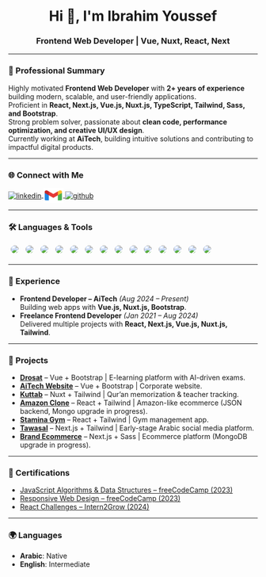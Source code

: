 <h1 align="center">Hi 👋, I'm Ibrahim Youssef</h1>
<h3 align="center">Frontend Web Developer | Vue, Nuxt, React, Next</h3>

---

### 📝 Professional Summary
Highly motivated **Frontend Web Developer** with **2+ years of experience** building modern, scalable, and user-friendly applications.  
Proficient in **React, Next.js, Vue.js, Nuxt.js, TypeScript, Tailwind, Sass, and Bootstrap**.  
Strong problem solver, passionate about **clean code, performance optimization, and creative UI/UX design**.  
Currently working at **AiTech**, building intuitive solutions and contributing to impactful digital products.

---

### 🌐 Connect with Me
<p align="left">
  <a href="https://linkedin.com/in/ibrahim-youssef-2a65b1261" target="_blank">
    <img align="center" src="https://raw.githubusercontent.com/rahuldkjain/github-profile-readme-generator/master/src/images/icons/Social/linked-in-alt.svg" alt="linkedin" height="30" width="40" />
  </a>
  <a href="mailto:IbrahimYoussef.dev" target="_blank">
    <img align="center" src="https://raw.githubusercontent.com/rahuldkjain/github-profile-readme-generator/master/src/images/icons/Social/gmail.svg" alt="gmail" height="30" width="40" />
  </a>
  <a href="https://github.com/Ibrahemyoussef2020" target="_blank">
    <img align="center" src="https://raw.githubusercontent.com/rahuldkjain/github-profile-readme-generator/master/src/images/icons/Social/github.svg" alt="github" height="30" width="40" />
  </a>
</p>

---

### 🛠️ Languages & Tools
<p align="left">
  <img src="https://img.shields.io/badge/HTML5-E34F26?style=for-the-badge&logo=html5&logoColor=white" style="border:2px solid white; border-radius:12px; margin:3px;" />
  <img src="https://img.shields.io/badge/CSS3-1572B6?style=for-the-badge&logo=css3&logoColor=white" style="border:2px solid white; border-radius:12px; margin:3px;" />
  <img src="https://img.shields.io/badge/JavaScript-F7DF1E?style=for-the-badge&logo=javascript&logoColor=000000" style="border:2px solid white; border-radius:12px; margin:3px;" />
  <img src="https://img.shields.io/badge/TypeScript-3178C6?style=for-the-badge&logo=typescript&logoColor=white" style="border:2px solid white; border-radius:12px; margin:3px;" />
  <img src="https://img.shields.io/badge/React-61DAFB?style=for-the-badge&logo=react&logoColor=000000" style="border:2px solid white; border-radius:12px; margin:3px;" />
  <img src="https://img.shields.io/badge/Next.js-000000?style=for-the-badge&logo=next.js&logoColor=white" style="border:2px solid white; border-radius:12px; margin:3px;" />
  <img src="https://img.shields.io/badge/Vue.js-4FC08D?style=for-the-badge&logo=vue.js&logoColor=white" style="border:2px solid white; border-radius:12px; margin:3px;" />
  <img src="https://img.shields.io/badge/Nuxt.js-00DC82?style=for-the-badge&logo=nuxtdotjs&logoColor=white" style="border:2px solid white; border-radius:12px; margin:3px;" />
  <img src="https://img.shields.io/badge/TailwindCSS-38B2AC?style=for-the-badge&logo=tailwind-css&logoColor=white" style="border:2px solid white; border-radius:12px; margin:3px;" />
  <img src="https://img.shields.io/badge/Sass-CC6699?style=for-the-badge&logo=sass&logoColor=white" style="border:2px solid white; border-radius:12px; margin:3px;" />
  <img src="https://img.shields.io/badge/Bootstrap-7952B3?style=for-the-badge&logo=bootstrap&logoColor=white" style="border:2px solid white; border-radius:12px; margin:3px;" />
  <img src="https://img.shields.io/badge/Redux-764ABC?style=for-the-badge&logo=redux&logoColor=white" style="border:2px solid white; border-radius:12px; margin:3px;" />
  <img src="https://img.shields.io/badge/Express.js-000000?style=for-the-badge&logo=express&logoColor=white" style="border:2px solid white; border-radius:12px; margin:3px;" />
  <img src="https://img.shields.io/badge/MongoDB-4EA94B?style=for-the-badge&logo=mongodb&logoColor=white" style="border:2px solid white; border-radius:12px; margin:3px;" />
</p>

---

### 💼 Experience
- **Frontend Developer – AiTech** *(Aug 2024 – Present)*  
  Building web apps with **Vue.js, Nuxt.js, Bootstrap**.  
- **Freelance Frontend Developer** *(Jan 2021 – Aug 2024)*  
  Delivered multiple projects with **React, Next.js, Vue.js, Nuxt.js, Tailwind**.

---

### 🚀 Projects
- **[Drosat](https://drosat.com/)** – Vue + Bootstrap | E-learning platform with AI-driven exams.  
- **[AiTech Website](https://aitech.net.au/)** – Vue + Bootstrap | Corporate website.  
- **[Kuttab](https://kuttab.online/)** – Nuxt + Tailwind | Qur’an memorization & teacher tracking.  
- **[Amazon Clone](https://amazon-clone-frontend-frw6.onrender.com/)** – React + Tailwind | Amazon-like ecommerce (JSON backend, Mongo upgrade in progress).  
- **[Stamina Gym](https://dashboard-gym-frontend.onrender.com/)** – React + Tailwind | Gym management app.  
- **[Tawasal](https://twasal.vercel.app/)** – Next.js + Tailwind | Early-stage Arabic social media platform.  
- **[Brand Ecommerce](https://brand-ecommerce-tau.vercel.app/)** – Next.js + Sass | Ecommerce platform (MongoDB upgrade in progress).  

---

### 📜 Certifications
- [JavaScript Algorithms & Data Structures – freeCodeCamp (2023)](https://www.freecodecamp.org/certification/fccfcfd30b0-5336-47c8-9234-85c5bbd517ce/javascript-algorithms-and-data-structures)  
- [Responsive Web Design – freeCodeCamp (2023)](https://www.freecodecamp.org/certification/fccfcfd30b0-5336-47c8-9234-85c5bbd517ce/responsive-web-design)  
- [React Challenges – Intern2Grow (2024)](https://intern2grow.pages.dev/certificate?id=151312ed-b097-4749-902c-52343ea0a17b)  

---

### 🌍 Languages
- **Arabic**: Native  
- **English**: Intermediate  


